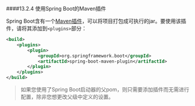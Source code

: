 ####13.2.4 使用Spring Boot的Maven插件

Spring Boot含有一个[Maven插件](VIII.Build_tool_plugins/66.Spring_Boot_Maven_plugin.md)，可以将项目打包成可执行的jar。要使用该插件，请将其添加到`<plugins>`部分：

```xml
<build>
    <plugins>
        <plugin>
            <groupId>org.springframework.boot</groupId>
            <artifactId>spring-boot-maven-plugin</artifactId>
        </plugin>
    </plugins>
</build>
```

>如果您使用了Spring Boot启动器的父pom，则只需要添加插件而无需进行配置，除非您想更改父级中定义的设置。
